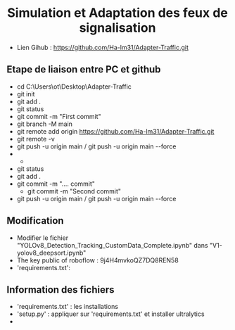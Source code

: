 <H1 align="center">Simulation et Adaptation des feux de signalisation </H1>

- Lien Gihub : https://github.com/Ha-lm31/Adapter-Traffic.git 

<H2> Etape de liaison entre PC et github </H2>

- cd C:\Users\ot\Desktop\Adapter-Traffic
- git init
- git add .
- git status
- git commit -m "First commit"
- git branch -M main
- git remote add origin https://github.com/Ha-lm31/Adapter-Traffic.git
- git remote -v
- git push -u origin main / git push -u origin main --force
- - 
- git status
- git add .
- git commit -m ".... commit"
    - git commit -m "Second commit"
- git push -u origin main / git push -u origin main --force

<H2> Modification </H2>

- Modifier le fichier "YOLOv8_Detection_Tracking_CustomData_Complete.ipynb" dans "V1-yolov8_deepsort.ipynb"
- The key public of roboflow : 9j4H4mvkoQZ7DQ8REN58
- 'requirements.txt': 
<H2> Information des fichiers </H2>

- 'requirements.txt' : les installations
- 'setup.py' : appliquer sur 'requirements.txt' et installer ultralytics
- 